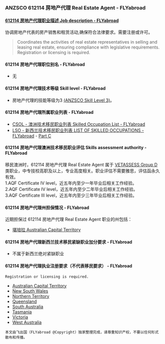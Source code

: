 ### ANZSCO 612114 房地产代理 Real Estate Agent - FLYabroad ###

#### [612114 房地产代理职业描述 Job description - FLYabroad](http://www.flyabroadvisa.com/anzsco/6121.html#612114)

协调房地产代表的房产销售和租赁活动,确保符合法律要求。需要注册或许可。

> Coordinates the activities of real estate representatives in selling and leasing real estate, ensuring compliance with legislative requirements. Registration or licensing is required. 

#### 612114 房地产代理职位别名 - FLYabroad
 
- 无

#### 612114 房地产代理技术等级 Skill level - FLYabroad

- 房地产代理的技能等级为3 [(ANZSCO Skill Level 3)](http://www.flyabroadvisa.com/anzsco/)。

#### 612114 房地产代理所属职业列表 - FLYabroad

- [CSOL - 澳洲技术移民职业列表 Skilled Occupation List - FLYabroad](http://www.flyabroadvisa.com/sol/)
- [LSO - 新西兰技术移民职业列表 LIST OF SKILLED OCCUPATIONS - FLYabroad](http://nz.flyabroadvisa.com/lso/) - [Part C](partc)

#### 612114 房地产代理澳洲技术移民职业评估 Skills assessment authority - FLYabroad

移民澳洲时，612114 房地产代理 Real Estate Agent 属于 [VETASSESS Group D ](http://www.flyabroadvisa.com/ass/vetassess.html)类职业，中专技校高职及以上，专业高度相关。职业评估不需要雅思，评估函永久有效。  
1.AQF Certificate IV level，近五年内至少一年毕业后相关工作经验。   
2.AQF Certificate IV level，近五年内至少二年毕业后相关工作经验。   
3.AQF Certificate III level，近五年内至少三年毕业后相关工作经验。

#### 612114 房地产代理州担保情况 - FLYabroad

近期担保过 612114 房地产代理 Real Estate Agent 职业的州包括：

- [堪培拉 Australian Capital Territory](http://www.flyabroadvisa.com/zdb/act.html)

#### 612114 房地产代理新西兰技术移民紧缺职业加分要求 - FLYabroad

- 不属于新西兰绝对紧缺职业

#### 612114 房地产代理执业注册要求（不代表移民要求） - FLYabroad

    Registration or licensing is required.

- [Australian Capital Territory ](http://www.ors.act.gov.au/)
- [New South Wales ](http://www.fairtrading.nsw.gov.au/default.html)
- [Northern Territory ](http://www.nt.gov.au/justice/)
- [Queensland  ](http://www.fairtrading.qld.gov.au/)
- [South Australia ](http://www.ocba.sa.gov.au/index.html)
- [Tasmania ](http://www.consumer.tas.gov.au/home)
- [Victoria ](http://www.bla.vic.gov.au/home)
- [West Australia ](http://www.commerce.wa.gov.au/index.htm)

`本文由飞出国（FLYabroad @Copyright）独家整理完成，请尊重知识产权，不要以任何形式散布和传播。`